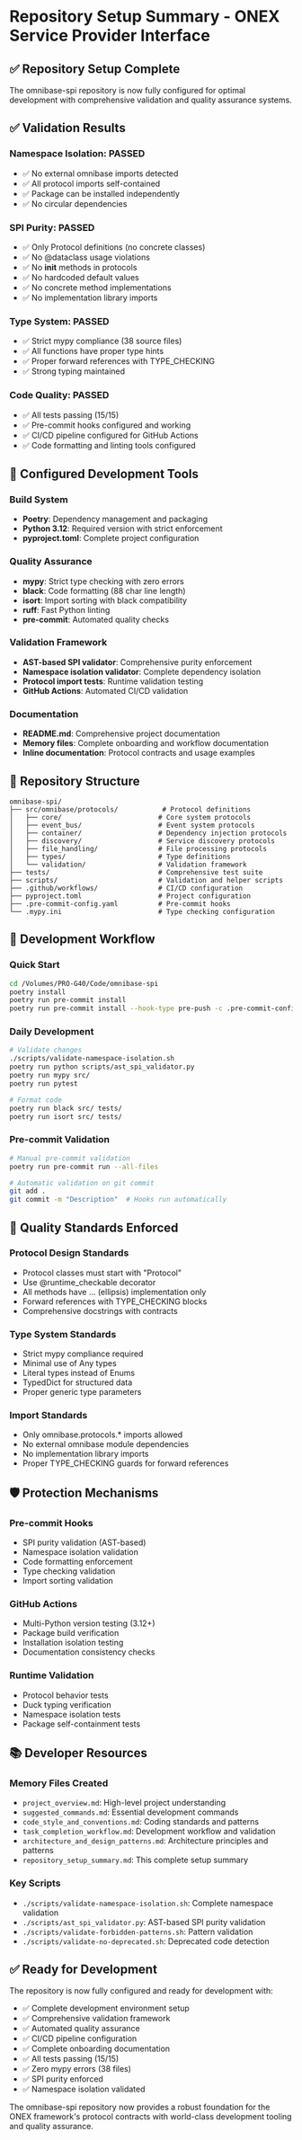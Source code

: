 # Repository Setup Summary - ONEX Service Provider Interface

## ✅ Repository Setup Complete

The omnibase-spi repository is now fully configured for optimal development with comprehensive validation and quality assurance systems.

## ✅ Validation Results

### Namespace Isolation: PASSED
- ✅ No external omnibase imports detected
- ✅ All protocol imports self-contained 
- ✅ Package can be installed independently
- ✅ No circular dependencies

### SPI Purity: PASSED  
- ✅ Only Protocol definitions (no concrete classes)
- ✅ No @dataclass usage violations
- ✅ No __init__ methods in protocols
- ✅ No hardcoded default values
- ✅ No concrete method implementations
- ✅ No implementation library imports

### Type System: PASSED
- ✅ Strict mypy compliance (38 source files)
- ✅ All functions have proper type hints
- ✅ Proper forward references with TYPE_CHECKING
- ✅ Strong typing maintained

### Code Quality: PASSED
- ✅ All tests passing (15/15)
- ✅ Pre-commit hooks configured and working
- ✅ CI/CD pipeline configured for GitHub Actions
- ✅ Code formatting and linting tools configured

## 🔧 Configured Development Tools

### Build System
- **Poetry**: Dependency management and packaging
- **Python 3.12**: Required version with strict enforcement
- **pyproject.toml**: Complete project configuration

### Quality Assurance
- **mypy**: Strict type checking with zero errors
- **black**: Code formatting (88 char line length)
- **isort**: Import sorting with black compatibility
- **ruff**: Fast Python linting
- **pre-commit**: Automated quality checks

### Validation Framework  
- **AST-based SPI validator**: Comprehensive purity enforcement
- **Namespace isolation validator**: Complete dependency isolation
- **Protocol import tests**: Runtime validation testing
- **GitHub Actions**: Automated CI/CD validation

### Documentation
- **README.md**: Comprehensive project documentation
- **Memory files**: Complete onboarding and workflow documentation
- **Inline documentation**: Protocol contracts and usage examples

## 📁 Repository Structure

```
omnibase-spi/
├── src/omnibase/protocols/           # Protocol definitions
│   ├── core/                        # Core system protocols  
│   ├── event_bus/                   # Event system protocols
│   ├── container/                   # Dependency injection protocols
│   ├── discovery/                   # Service discovery protocols
│   ├── file_handling/               # File processing protocols
│   ├── types/                       # Type definitions
│   └── validation/                  # Validation framework
├── tests/                           # Comprehensive test suite
├── scripts/                         # Validation and helper scripts
├── .github/workflows/               # CI/CD configuration
├── pyproject.toml                   # Project configuration
├── .pre-commit-config.yaml          # Pre-commit hooks
└── .mypy.ini                        # Type checking configuration
```

## 🚀 Development Workflow

### Quick Start
```bash
cd /Volumes/PRO-G40/Code/omnibase-spi
poetry install
poetry run pre-commit install
poetry run pre-commit install --hook-type pre-push -c .pre-commit-config-push.yaml
```

### Daily Development
```bash
# Validate changes
./scripts/validate-namespace-isolation.sh
poetry run python scripts/ast_spi_validator.py
poetry run mypy src/
poetry run pytest

# Format code
poetry run black src/ tests/
poetry run isort src/ tests/
```

### Pre-commit Validation
```bash
# Manual pre-commit validation
poetry run pre-commit run --all-files

# Automatic validation on git commit
git add .
git commit -m "Description"  # Hooks run automatically
```

## 🎯 Quality Standards Enforced

### Protocol Design Standards
- Protocol classes must start with "Protocol"
- Use @runtime_checkable decorator
- All methods have ... (ellipsis) implementation only
- Forward references with TYPE_CHECKING blocks
- Comprehensive docstrings with contracts

### Type System Standards  
- Strict mypy compliance required
- Minimal use of Any types
- Literal types instead of Enums
- TypedDict for structured data
- Proper generic type parameters

### Import Standards
- Only omnibase.protocols.* imports allowed
- No external omnibase module dependencies
- No implementation library imports
- Proper TYPE_CHECKING guards for forward references

## 🛡️ Protection Mechanisms

### Pre-commit Hooks
- SPI purity validation (AST-based)
- Namespace isolation validation
- Code formatting enforcement
- Type checking validation
- Import sorting validation

### GitHub Actions
- Multi-Python version testing (3.12+)
- Package build verification  
- Installation isolation testing
- Documentation consistency checks

### Runtime Validation
- Protocol behavior tests
- Duck typing verification
- Namespace isolation tests
- Package self-containment tests

## 📚 Developer Resources

### Memory Files Created
- `project_overview.md`: High-level project understanding
- `suggested_commands.md`: Essential development commands
- `code_style_and_conventions.md`: Coding standards and patterns
- `task_completion_workflow.md`: Development workflow and validation
- `architecture_and_design_patterns.md`: Architecture principles and patterns
- `repository_setup_summary.md`: This complete setup summary

### Key Scripts
- `./scripts/validate-namespace-isolation.sh`: Complete namespace validation
- `./scripts/ast_spi_validator.py`: AST-based SPI purity validation  
- `./scripts/validate-forbidden-patterns.sh`: Pattern validation
- `./scripts/validate-no-deprecated.sh`: Deprecated code detection

## ✅ Ready for Development

The repository is now fully configured and ready for development with:
- ✅ Complete development environment setup
- ✅ Comprehensive validation framework  
- ✅ Automated quality assurance
- ✅ CI/CD pipeline configuration
- ✅ Complete onboarding documentation
- ✅ All tests passing (15/15)
- ✅ Zero mypy errors (38 files)
- ✅ SPI purity enforced
- ✅ Namespace isolation validated

The omnibase-spi repository now provides a robust foundation for the ONEX framework's protocol contracts with world-class development tooling and quality assurance.